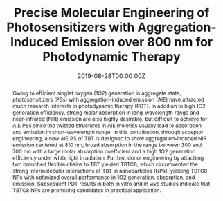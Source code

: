 ---
title: 'Precise Molecular Engineering of Photosensitizers with Aggregation-Induced Emission over 800 nm for Photodynamic Therapy'

# Authors
# If you created a profile for a user (e.g. the default `admin` user), write the username (folder name) here
# and it will be replaced with their full name and linked to their profile.
authors:
  - Wenbo Wu
  - Duo Mao
  - Shidang Xu
  - Majid Panahandeh-Fard
  - Yukun Duan
  - Fang Hu
  - Deling Kong
  - Bin Liu*

# # Author notes (optional)
# author_notes:
#   - ''
#   - ''
#   - ''
#   - ''
#   - ''
#   - ''
#   - ''
#   - 'Corresponding author'

date: '2019-08-28T00:00:00Z'
doi: '10.1002/adfm.201901791'

# Schedule page publish date (NOT publication's date).
publishDate: '2019-10-17T00:00:00Z'

# Publication type.
# Accepts a single type but formatted as a YAML list (for Hugo requirements).
# Enter a publication type from the CSL standard.
publication_types: ['article-journal']

# Publication name and optional abbreviated publication name.
publication: In *Advanced Functional Materials*
publication_short: In *Adv. Fun. Mater.*

abstract: Owing to efficient singlet oxygen (1O2) generation in aggregate state, photosensitizers (PSs) with aggregation-induced emission (AIE) have attracted much research interests in photodynamic therapy (PDT). In addition to high 1O2 generation efficiency, strong molar absorption in long-wavelength range and near-infrared (NIR) emission are also highly desirable, but difficult to achieve for AIE PSs since the twisted structures in AIE moieties usually lead to absorption and emission in short-wavelength range. In this contribution, through acceptor engineering, a new AIE PS of TBT is designed to show aggregation-induced NIR emission centered at 810 nm, broad absorption in the range between 300 and 700 nm with a large molar absorption coefficient and a high 1O2 generation efficiency under white light irradiation. Further, donor engineering by attaching two branched flexible chains to TBT yielded TBTC8, which circumvented the strong intermolecular interactions of TBT in nanoparticles (NPs), yielding TBTC8 NPs with optimized overall performance in 1O2 generation, absorption, and emission. Subsequent PDT results in both in vitro and in vivo studies indicate that TBTC8 NPs are promising candidates in practical application.

# Summary. An optional shortened abstract.
summary: Owing to efficient singlet oxygen (1O2) generation in aggregate state, photosensitizers (PSs) with aggregation-induced emission (AIE) have attracted much research interests in photodynamic therapy (PDT). In addition to high 1O2 generation efficiency, strong molar absorption in long-wavelength range and near-infrared (NIR) emission are also highly desirable, but difficult to achieve for AIE PSs since the twisted structures in AIE moieties usually lead to absorption and emission in short-wavelength range. In this contribution, through acceptor engineering, a new AIE PS of TBT is designed to show aggregation-induced NIR emission centered at 810 nm, broad absorption in the range between 300 and 700 nm with a large molar absorption coefficient and a high 1O2 generation efficiency under white light irradiation. Further, donor engineering by attaching two branched flexible chains to TBT yielded TBTC8, which circumvented the strong intermolecular interactions of TBT in nanoparticles (NPs), yielding TBTC8 NPs with optimized overall performance in 1O2 generation, absorption, and emission. Subsequent PDT results in both in vitro and in vivo studies indicate that TBTC8 NPs are promising candidates in practical application.
tags: []

# Display this page in the Featured widget?
featured: true

# Custom links (uncomment lines below)
# links:
# - name: Custom Link
#   url: http://example.org

url_pdf: 'https://onlinelibrary.wiley.com/doi/epdf/10.1002/adfm.201901791'
url_code: ''
url_dataset: ''
url_poster: ''
url_project: ''
url_slides: ''
url_source: ''
url_video: ''

# Featured image
# To use, add an image named `featured.jpg/png` to your page's folder.
# image:
#   caption: 'Image credit: [**Unsplash**](https://unsplash.com/photos/pLCdAaMFLTE)'
#   focal_point: ''
#   preview_only: false
---